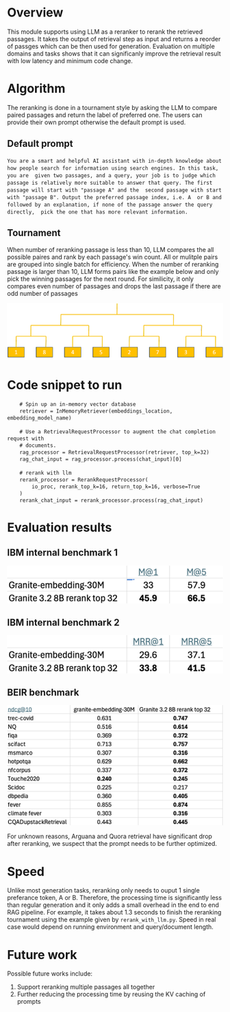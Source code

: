 # Overview

This module supports using LLM as a reranker to rerank the retrieved passages. It takes the output of retrieval step as input and returns a reorder of passges which can be then used for generation. Evaluation on multiple domains and tasks shows that it can significanly improve the retrieval result with low latency and minimum code change. 

# Algorithm

The reranking is done in a tournament style by asking the LLM to compare paired passages and return the label of preferred one. The users can provide their own prompt otherwise the default prompt is used.

## Default prompt
`You are a smart and helpful AI assistant with in-depth knowledge
about how people search for information using search engines. In this task, you are 
given two passages, and a query, your job is to judge which passage is relatively more
suitable to answer that query. The first passage will start with "passage A" and the 
second passage with start with "passage B". Output the preferred passage index, i.e. A 
or B and followed by an explanation, if none of the passage answer the query directly, 
pick the one that has more relevant information.`

## Tournament
When number of reranking passage is less than 10, LLM compares the all possible paires and rank by each passage's win count. All or mulitple pairs are grouped into single batch for efficiency. 
When the number of reranking passage is larger than 10, LLM forms pairs like the example below and only pick the winning passages for the next round. 
For similicity, it only compares even number of passages and drops the last passage if there are odd number of passages

![tournament](images/Picture1.png)

# Code snippet to run
```
    # Spin up an in-memory vector database
    retriever = InMemoryRetriever(embeddings_location, embedding_model_name)

    # Use a RetrievalRequestProcessor to augment the chat completion request with
    # documents.
    rag_processor = RetrievalRequestProcessor(retriever, top_k=32)
    rag_chat_input = rag_processor.process(chat_input)[0]

    # rerank with llm
    rerank_processor = RerankRequestProcessor(
        io_proc, rerank_top_k=16, return_top_k=16, verbose=True
    )
    rerank_chat_input = rerank_processor.process(rag_chat_input)
```

# Evaluation results

## IBM internal benchmark 1
![task1](images/task2.png)

## IBM internal benchmark 2
![task2](images/task1.png)

## BEIR benchmark
![task2](images/beir.png)

For unknown reasons, Arguana and Quora retrieval have significant drop after reranking, we suspect that the prompt needs to be further optimized. 

# Speed

Unlike most generation tasks, reranking only needs to ouput 1 single preferance token, A or B. Therefore, the processing time is significantly less than regular generation and it only adds a small overhead in the end to end RAG pipeline. For example, it takes about 1.3 seconds to finish the reranking tournament using the example given by `rerank_with_llm.py`. Speed in real case would depend on running environment and query/document length. 

# Future work
Possible future works include:
1. Support reranking multiple passages all together
2. Further reducing the processing time by reusing the KV caching of prompts
